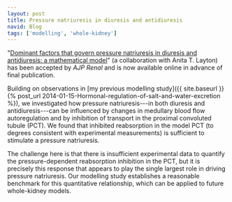 ```yaml
---
layout: post
title: Pressure natriuresis in diuresis and antidiuresis
navid: Blog
tags: ['modelling', 'whole-kidney']
---
```


"[Dominant factors that govern pressure natriuresis in diuresis and
antidiuresis: a mathematical
model](http://dx.doi.org/10.1152/ajprenal.00500.2013)"
(a collaboration with Anita T.&nbsp;Layton) has been accepted by *AJP Renal*
and is now available online in advance of final publication.

Building on observations in [my previous modelling
study]({{ site.baseurl }}{% post_url 2014-01-15-Hormonal-regulation-of-salt-and-water-excretion %}),
we investigated how pressure natriuresis---in both diuresis and
antidiuresis---can be influenced by changes in medullary blood flow
autoregulation and by inhibition of transport in the proximal convoluted
tubule (PCT).
We found that inhibited reabsorption in the model PCT (to degrees consistent
with experimental measurements) is sufficient to stimulate a pressure
natriuresis.

The challenge here is that there is insufficient experimental data to
quantify the pressure-dependent reabsorption inhibition in the PCT, but it
is precisely this response that appears to play the single largest role in
driving pressure natriuresis.
Our modelling study establishes a reasonable benchmark for this quantitative
relationship, which can be applied to future whole-kidney models.
